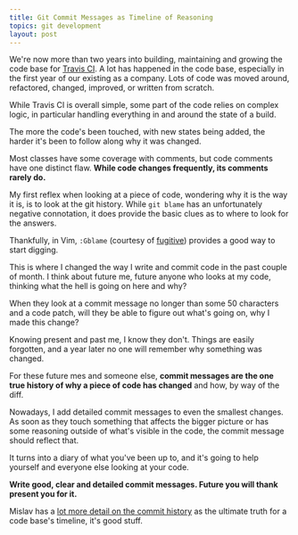 ```yaml
---
title: Git Commit Messages as Timeline of Reasoning
topics: git development
layout: post
---
```

We're now more than two years into building, maintaining and growing the code
base for [Travis CI](https://travis-ci.org). A lot has happened in the code
base, especially in the first year of our existing as a company. Lots of code
was moved around, refactored, changed, improved, or written from scratch.

While Travis CI is overall simple, some part of the code relies on complex
logic, in particular handling everything in and around the state of a build.

The more the code's been touched, with new states being added, the harder it's
been to follow along why it was changed.

Most classes have some coverage with comments, but code comments have one
distinct flaw. **While code changes frequently, its comments rarely do.**

My first reflex when looking at a piece of code, wondering why it is the way it
is, is to look at the git history. While `git blame` has an unfortunately
negative connotation, it does provide the basic clues as to where to look for
the answers.

Thankfully, in Vim, `:Gblame` (courtesy of [fugitive](https://github.com/tpope/vim-fugitive)) 
provides a good way to start digging.

This is where I changed the way I write and commit code in the past couple of
month. I think about future me, future anyone who looks at my code, thinking
what the hell is going on here and why?

When they look at a commit message no longer than some 50 characters and a code
patch, will they be able to figure out what's going on, why I made this change?

Knowing present and past me, I know they don't. Things are easily forgotten, and
a year later no one will remember why something was changed.

For these future mes and someone else, **commit messages are the one true
history of why a piece of code has changed** and how, by way of the diff.

Nowadays, I add detailed commit messages to even the smallest changes. As soon
as they touch something that affects the bigger picture or has some reasoning
outside of what's visible in the code, the commit message should reflect that.

It turns into a diary of what you've been up to, and it's going to help yourself
and everyone else looking at your code.

**Write good, clear and detailed commit messages. Future you will thank present
you for it.**

Mislav has a [lot more detail on the commit
history](http://mislav.uniqpath.com/2014/02/hidden-documentation/) as the
ultimate truth for a code base's timeline, it's good stuff.

